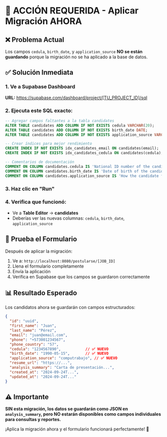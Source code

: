 # 🚨 ACCIÓN REQUERIDA - Aplicar Migración AHORA

## ❌ Problema Actual
Los campos `cedula`, `birth_date`, y `application_source` **NO se están guardando** porque la migración no se ha aplicado a la base de datos.

## ✅ Solución Inmediata

### 1. Ve a Supabase Dashboard
**URL:** https://supabase.com/dashboard/project/[TU_PROJECT_ID]/sql

### 2. Ejecuta este SQL exacto:

```sql
-- Agregar campos faltantes a la tabla candidates
ALTER TABLE candidates ADD COLUMN IF NOT EXISTS cedula VARCHAR(20);
ALTER TABLE candidates ADD COLUMN IF NOT EXISTS birth_date DATE;
ALTER TABLE candidates ADD COLUMN IF NOT EXISTS application_source VARCHAR(50);

-- Crear índices para mejor rendimiento
CREATE INDEX IF NOT EXISTS idx_candidates_email ON candidates(email);
CREATE INDEX IF NOT EXISTS idx_candidates_cedula ON candidates(cedula);

-- Comentarios de documentación
COMMENT ON COLUMN candidates.cedula IS 'National ID number of the candidate';
COMMENT ON COLUMN candidates.birth_date IS 'Date of birth of the candidate';
COMMENT ON COLUMN candidates.application_source IS 'How the candidate found the job opportunity';
```

### 3. Haz clic en "Run"

### 4. Verifica que funcionó:
- Ve a **Table Editor** → **candidates**
- Deberías ver las nuevas columnas: `cedula`, `birth_date`, `application_source`

## 🧪 Prueba el Formulario

Después de aplicar la migración:

1. Ve a: `http://localhost:8080/postularse/[JOB_ID]`
2. Llena el formulario completamente
3. Envía la aplicación
4. Verifica en Supabase que los campos se guardaron correctamente

## 📊 Resultado Esperado

Los candidatos ahora se guardarán con campos estructurados:

```json
{
  "id": "uuid",
  "first_name": "Juan",
  "last_name": "Pérez",
  "email": "juan@email.com",
  "phone": "+573001234567",
  "phone_country": "57",
  "cedula": "1234567890",           // ✅ NUEVO
  "birth_date": "1990-05-15",       // ✅ NUEVO
  "application_source": "computrabajo", // ✅ NUEVO
  "resume_url": "https://...",
  "analysis_summary": "Carta de presentación...",
  "created_at": "2024-09-24T...",
  "updated_at": "2024-09-24T..."
}
```

## ⚠️ Importante

**SIN esta migración, los datos se guardarán como JSON en `analysis_summary`, pero NO estarán disponibles como campos individuales para consultas y reportes.**

¡Aplica la migración ahora y el formulario funcionará perfectamente! 🎉